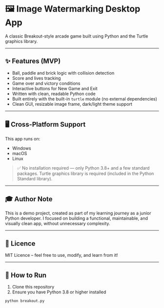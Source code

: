 # 🖼️ Image Watermarking Desktop App

A classic Breakout-style arcade game built using Python and the Turtle graphics library.

---

## ✨ Features (MVP)

- Ball, paddle and brick logic with collision detection
- Score and lives tracking
- Game over and victory conditions
- Interactive buttons for New Game and Exit
- Written with clean, readable Python code
- Built entirely with the built-in `turtle` module (no external dependencies)
- Clean GUI, resizable image frame, dark/light theme support

---

## 🖥️ Cross-Platform Support

This app runs on:

- Windows
- macOS
- Linux

> ✅ No installation required — only Python 3.8+ and a few standard packages.
> Turtle graphics library is required (included in the Python Standard library).

 
---
## 🎓 Author Note

This is a demo project, created as part of my learning journey as a junior Python developer.
I focused on building a functional, maintainable, and visually clean app, without unnecessary complexity.

---
## 📝 Licence

MIT Licence – feel free to use, modify, and learn from it!

---
## 🚀 How to Run

1. Clone this repository
2. Ensure you have Python 3.8 or higher installed

```bash
python breakout.py
```


